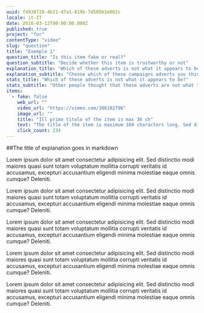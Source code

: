 ```yaml
---
uuid: f4938728-4b21-47a1-819b-7d505b2e062c
locale: it-IT
date: 2016-03-12T00:00:00.000Z
published: true
project: "for"
contentType: "video"
slug: "question"
title: "Exemple 1"
question_title: "Is this item fake or real?"
question_subtitle: "Decide whether this item is trustworthy or not"
explanation_title: "Which of these adverts is not what it appears to be?"
explanation_subtitle: "Choose which of these campaigns adverts you think should be treated with caution!"
stats_title: "Which of these adverts is not what it appears to be?"
stats_subtitle: "Other people thought that these adverts are not what they appeard to be:"
items:
  - fake: false
    web_url: ""
    video_url: "https://vimeo.com/386102796"
    image_url: ""
    title: "Ill primo titolo of the item is max 36 ch"
    text: "The title of the item is maximum 160 characters long. Sed distinctio modi maiores quas imaximum 160 characters long. Sed distinctio modi maiores quasimaximum 160 characters long. Sed distinctio modi maiores quasi sunt totam volup maximum 160 characters long. Sed distinctio modi maiores quasi maximum 160 characters long. Sed distinctio modi maiores quasi tatum?"
    click_count: 234
---
```

##The title of explanation goes in markdown

Lorem ipsum dolor sit amet consectetur adipisicing elit.  Sed distinctio modi maiores quasi sunt totam voluptatum mollitia corrupti veritatis id accusamus,  excepturi accusantium eligendi minima molestiae eaque omnis cumque? Deleniti.

Lorem ipsum dolor sit amet consectetur adipisicing elit. Sed distinctio modi maiores quasi sunt totam voluptatum mollitia corrupti veritatis id accusamus, excepturi accusantium eligendi minima molestiae eaque omnis cumque? Deleniti.

Lorem ipsum dolor sit amet consectetur adipisicing elit. Sed distinctio modi maiores quasi sunt totam voluptatum mollitia corrupti veritatis id accusamus, excepturi accusantium eligendi minima molestiae eaque omnis cumque? Deleniti.

Lorem ipsum dolor sit amet consectetur adipisicing elit. Sed distinctio modi maiores quasi sunt totam voluptatum mollitia corrupti veritatis id accusamus, excepturi accusantium eligendi minima molestiae eaque omnis cumque? Deleniti.

Lorem ipsum dolor sit amet consectetur adipisicing elit. Sed distinctio modi maiores quasi sunt totam voluptatum mollitia corrupti veritatis id accusamus, excepturi accusantium eligendi minima molestiae eaque omnis cumque? Deleniti.

